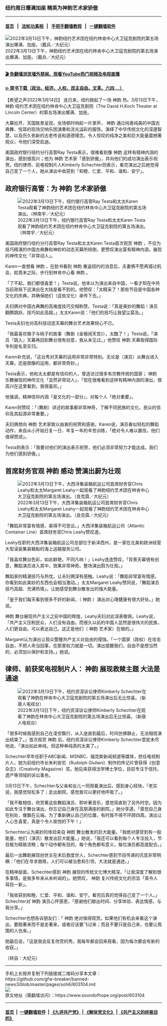 ### 纽约周日爆满加座 精英为神韵艺术家骄傲
------------------------

#### [首页](https://github.com/gfw-breaker/banned-news3/blob/master/README.md) &nbsp;&nbsp;|&nbsp;&nbsp; [法轮功真相](https://github.com/begood0513/basic/blob/master/README.md)  &nbsp;&nbsp;|&nbsp;&nbsp; [手把手翻墙教程](https://github.com/gfw-breaker/guides/wiki)  &nbsp;&nbsp;|&nbsp;&nbsp; [一键翻墙软件](https://github.com/gfw-breaker/nogfw/blob/master/README.md)  



<div><img alt="2022年3月13日下午，神韵纽约艺术团在纽约林肯中心大卫寇克剧院的第五场演出爆满、加座。（戴兵／大纪元）" src="https://img.soundofhope.org/2022-03/1647304165725.png"/>
<br/><figcaption class="caption">
 2022年3月13日下午，神韵纽约艺术团在纽约林肯中心大卫寇克剧院的第五场演出爆满、加座。（戴兵／大纪元）
</figcaption></div><hr/>

#### [ 🎬  免翻墙浏览墙外禁闻、观看YouTube热门视频及电视直播](https://github.com/gfw-breaker/HelloWorld)

#### [ 💥  禁书下载（政治、经济、人权、民主自由、文革、六四 ...）](https://github.com/gfw-breaker/books/blob/master/README.md)

<div><div class="Content__Wrapper sc-1bvya0-0 grZQxZ">
 <p class="meta-top">
  <span class="meta">
   【希望之声2022年3月14日】
  </span>
  连日来，纽约掀起了一场
  <ok href="/term/16755">
   神韵
  </ok>
  热。3月13日下午，
  <ok href="/term/16755">
   神韵
  </ok>
  纽约艺术团在纽约林肯中心大卫寇克剧院（The David H.Koch Theater at Lincoln Center）的第五场演出爆满、加座。
 </p>
 <p>
  大幕拉开，天国胜景呈现，全场顿时响起一片掌声，
  <ok href="/term/16755">
   神韵
  </ok>
  通过纯善纯美的中国古典舞、悦耳的现场交响乐团演奏和流光溢彩的服饰，演绎了中华传统文化的深邃智慧，以及历久弥新的古老传说和道德理念。令人惊叹的纯净之美和巨大能量震撼著观众，令他们深受启迪。
 </p>
 <p>
  美国政府银行纽约分行高管Ray Testa表示，很难看到像
  <ok href="/term/16755">
   神韵
  </ok>
  这样有精神内涵的演出，感到很高兴；他为
  <ok href="/term/16755">
   神韵
  </ok>
  艺术家「感到骄傲」，并向他们的成功演出表示祝贺。纽约律师、前电视制片人Kimberly Schechter则表示，看完演出之后她觉得自己变了一个人，她从演出中收获到「和睦、仁爱、平和、谐和、安宁」。
 </p>
 <h2>
  政府银行高管：为
  <ok href="/term/16755">
   神韵
  </ok>
  艺术家骄傲
 </h2>
 <figure class="OImage__StyledFigure-sc-1lfley0-0 hHSfVg">
  <img alt="2022年3月13日下午，纽约银行高管Ray Testa和太太Karen Testa观看了神韵纽约艺术团在纽约林肯中心大卫寇克剧院的第五场演出。（林南宇／大纪元）" src="https://img.soundofhope.org/2022-03/1647304056155.jpg"/>
  <br/><figcaption>
   2022年3月13日下午，纽约银行高管Ray Testa和太太Karen Testa观看了神韵纽约艺术团在纽约林肯中心大卫寇克剧院的第五场演出。（林南宇／大纪元）
  </figcaption>
 </figure>
 <p>
  美国政府银行纽约分行高管Ray Testa和太太Karen Testa首次观赏
  <ok href="/term/16755">
   神韵
  </ok>
  ，不仅为技巧精湛的中国古典舞和神妙的动态天幕所倾倒，更赞叹演出富有精神内涵，展现的神传文化「非常动人」。
 </p>
 <p>
  Karen一直想看
  <ok href="/term/16755">
   神韵
  </ok>
  ，在脸书看到
  <ok href="/term/16755">
   神韵
  </ok>
  重返纽约的消息后，夫妻俩不愿再错过机会，趁周末之际，步行到林肯中心看
  <ok href="/term/16755">
   神韵
  </ok>
  。
 </p>
 <p>
  「了不起，我们都很喜爱！」Testa说，他本以为演出来自中国，一看才知在中共当前政局下这演出在大陆是看不到的。他赞叹：「太精采了！那些节目是中国各种文化的庆典，并确保她们（这些文化）承传下去。」
 </p>
 <p>
  夫妇俩对中国古典舞的高难度技巧交相称赞。Testa说：「真是美妙的舞蹈！演员翻腾跳跃，技巧如此高超。」太太Karen说：「他们的技巧让我望尘莫及。」
 </p>
 <p>
  Testa夫妇也对高科技动态天幕的舞台艺术效果倾心不已。
 </p>
 <p>
  「我最喜欢猴子与桃子的故事（舞剧《金猴闹天宫》），太酷了！」Testa说，「演员『跳入』天幕再回到舞台很有创意，我从未见过。」他赞叹
  <ok href="/term/16755">
   神韵
  </ok>
  天幕取得国际专利是名至实归。
 </p>
 <p>
  Karen补充说，「这台秀对天幕的运用非常非常特别。无论是（演员）从舞台进入天幕，还是图像的运用，都非常奇妙。」
 </p>
 <p>
  Testa表示，他和太太都是有信仰的人，曾造访过很多有宗教传统的国家；
  <ok href="/term/16755">
   神韵
  </ok>
  乐舞展现的神传文化「显然非常动人」，「现在很难看到这样有精神内涵的演出，很高兴在这里看到，我很喜欢。」
 </p>
 <p>
  他强调，精神信仰内涵「是文化的一部分」，对每个人「绝对重要」。
 </p>
 <p>
  Karen则赞叹：「（舞剧）讲述的故事都非常神奇，了解不同民族的文化、民众的信仰及其起源非常重要。」
 </p>
 <p>
  夫妇俩想向
  <ok href="/term/16755">
   神韵
  </ok>
  艺术家致以由衷的祝贺和感谢。Karen说，演员看似轻松的舞蹈动作，来自从小开始日复一日、年复一年的辛苦训练，「绝对令人难以置信，他们值得赞颂」。
 </p>
 <p>
  Testa则表示：「我要对他们的演出表示祝贺，他们必须非常努力才能达成。我们为他们感到骄傲。」
 </p>
 <h2>
  首席财务官观
  <ok href="/term/16755">
   神韵
  </ok>
  感动 赞演出蔚为壮观
 </h2>
 <figure class="OImage__StyledFigure-sc-1lfley0-0 hHSfVg">
  <img alt="2022年3月13日下午，大西洋集装箱航运公司首席财务官Chris Leahy和太太Margaret Leahy一起观看了神韵纽约艺术团在林肯中心大卫寇克剧院的第五场演出。（良克霖／大纪元）" src="https://img.soundofhope.org/2022-03/1647304092668.jpg"/>
  <br/><figcaption>
   2022年3月13日下午，大西洋集装箱航运公司首席财务官Chris Leahy和太太Margaret Leahy一起观看了神韵纽约艺术团在林肯中心大卫寇克剧院的第五场演出。（良克霖／大纪元）
  </figcaption>
 </figure>
 <p>
  「舞蹈非常富有情感，美得不可思议。」大西洋集装箱航运公司（Atlantic Container Line）首席财务官Chris Leahy赞叹道。
 </p>
 <p>
  Leahy任职的大西洋集装箱航运公司总部位于新泽西州，是一家在北美和欧洲经营大型滚装集装箱船的海上运输服务公司。
 </p>
 <p>
  「我喜欢舞台色彩，如此鲜艳，不同凡响！」Leahy连连赞叹，「背景天幕很有创意，舞蹈演员进入其中，效果非常神奇。整场演出蔚为壮观。」
 </p>
 <p>
  舞蹈家的精湛技巧与热忱，让夫妇俩深有感触。Leahy说：「舞蹈非常富有情感，你看到如此美妙的东西也会相当激动。」太太Margaret Leahy赞同说，「舞蹈演员技巧高超、充满热情」，让她感受到舞台散发出的强大能量。
 </p>
 <p>
  「鉴于我们每天看到很多不好的新闻，（
  <ok href="/term/16755">
   神韵
  </ok>
  ）演出对心理健康有很大好处。」她说。
 </p>
 <p>
  <ok href="/term/16755">
   神韵
  </ok>
  舞台展现共产主义之前中国的辉煌，Leahy夫妇对此深表敬佩。Leahy说，「共产主义压制民众，人们没有自由。而很久以前的中国人显然是很伟大的民族，人们更自由，可以表达自己。这正是他们（
  <ok href="/term/16755">
   神韵
  </ok>
  艺术家）在做的。」
 </p>
 <p>
  Margaret认为演出让观众警醒共产主义对自由的侵蚀。「一个国家（政权）在攻击自由，不把人命当回事，在那里权力就是一切。演出提醒我们，自由不是想当然的，必须加以保护和支持。」她说。
 </p>
 <h2>
  律师、前获奖电视制片人：
  <ok href="/term/16755">
   神韵
  </ok>
  展现救赎主题 大法是通途
 </h2>
 <figure class="OImage__StyledFigure-sc-1lfley0-0 hHSfVg">
  <img alt="2022年3月13日下午，纽约资深诉讼律师Kimberly Schechter在观看了神韵在林肯中心大卫寇克剧院的第五场演出后无比惊喜。（新唐人电视台）" src="https://img.soundofhope.org/2022-03/1647304128716.jpg"/>
  <br/><figcaption>
   2022年3月13日下午，纽约资深诉讼律师Kimberly Schechter在观看了神韵在林肯中心大卫寇克剧院的第五场演出后无比惊喜。（新唐人电视台）
  </figcaption>
 </figure>
 <p>
  「很多时候我感到自己在凌空飘行，从入座直到最后，时间仿佛静止，无法相信演出结束了。」首次观赏
  <ok href="/term/16755">
   神韵
  </ok>
  后，纽约资深诉讼律师Kimberly Schechter意犹未尽地说，「演出如此单纯，但这种单纯真的太美了。」
 </p>
 <p>
  Schechter早年任职于ABC新闻、MSNBC、福克斯新闻频道等媒体，担任电视制片人，她为前纽约市长朱利安尼（Rudolph Giuliani）制作的传记片曾获得《创意杂志》（Creativity Magazine）奖。她后来获得法学博士学位，目前专注于信托、遗产等领域的诉讼事务。
 </p>
 <p>
  3月13日下午，Schechter与父亲和女儿一同观看演出后，感到身心轻快，「老实说，我感觉轻松多了；走出剧院，感觉我可以更好地呼吸了。」
 </p>
 <p>
  「我不敢相信，欣赏著这些舞蹈演员、聆听著音乐，感觉简直到了另外时空。因为如此专注于舞台演出，你忘记自己身在高朋满座的剧院。」她分享道，「感觉自己身在别处，像飘在云端。为了重新确认自己的位置，有时我不得不环顾四周。演出让人心生喜爱，真是个令人愉悦的下午！」
 </p>
 <p>
  Schechter认为美妙的体验来自
  <ok href="/term/16755">
   神韵
  </ok>
  舞台散发的巨大能量。「我绝对感受到有一股能量，他们（演员）散发出巨大能量。」她说，「我还可以看到每个人专注投入，节目极为精致流畅；每个动作都有目的，每个角色都有意义，每位演员都高度配合。」
 </p>
 <p>
  最后一出舞剧展现创世主在末后救度世人，Schechter感到节目传递的讯息非常明确：「他们在寻求救赎，人们可以被治愈和引领，大法就是通途。」
 </p>
 <p>
  在精神层面，Schechter感到
  <ok href="/term/16755">
   神韵
  </ok>
  展现的传统文化博大精深，「让我深度了解到很多事情，是我多年来从未听闻的」。她赞叹，
  <ok href="/term/16755">
   神韵
  </ok>
  复兴传统文化的宗旨「真令人耳目一新」。
 </p>
 <p>
  「我收获到和睦、仁爱、平和、谐和、安宁。看完后真的觉得自己变了一个人。」Schechter对
  <ok href="/term/16755">
   神韵
  </ok>
  演员心怀感恩，「感谢他们献出时间、分享体验、表达情感，与我分享。」
 </p>
 <p>
  Schechter也想告诉朋友们：「
  <ok href="/term/16755">
   神韵
  </ok>
  绝对值得观赏。如果他们有机会来看这个演出，要跑著来而不是走著来，或者应该要飞过来；而且不要只是自己来，也要让周围的人也来。」
 </p>
 <p>
  她最后说，「这是我会反复欣赏的秀。我每年都会回来观看，因为每次都会有新的收获。」
 </p>
 <p>
  （转自：大纪元）
 </p>
</div>
</div>
<hr/>
手机上长按并复制下列链接或二维码分享本文章：<br/>
https://github.com/gfw-breaker/banned-news3/blob/master/pages/soh6/603104.md <br/>
<a href='https://github.com/gfw-breaker/banned-news3/blob/master/pages/soh6/603104.md'><img src='https://github.com/gfw-breaker/banned-news3/blob/master/pages/soh6/603104.md.png'/></a> <br/>
原文地址（需翻墙访问）：https://www.soundofhope.org/post/603104


------------------------
#### [首页](https://github.com/gfw-breaker/banned-news3/blob/master/README.md) &nbsp;|&nbsp; [一键翻墙软件](https://github.com/gfw-breaker/nogfw/blob/master/README.md) &nbsp;| [《九评共产党》](https://github.com/gfw-breaker/9ping.md/blob/master/README.md#九评之一评共产党是什么) | [《解体党文化》](https://github.com/gfw-breaker/jtdwh.md/blob/master/README.md) | [《共产主义的终极目的》](https://github.com/gfw-breaker/gczydzjmd.md/blob/master/README.md)


<img src='http://gfw-breaker.win/banned-news3/pages/soh6/603104.md' width='0px' height='0px'/>